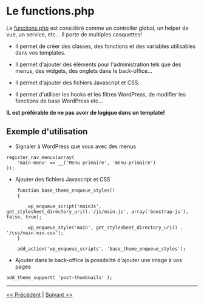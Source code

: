 # Le functions.php

Le [functions.php](functions.php) est considéré comme un controller global, un helper de vue, un service, etc... Il porte de multiples casquettes!

- Il permet de créer des classes, des fonctions et des variables utilisables dans vos templates.

- Il permet d'ajouter des éléments pour l'administration tels que des menus, des widgets, des onglets dans le back-office...

- Il permet d'ajouter des fichiers Javascript et CSS.

- Il permet d'utiliser les hooks et les filtres WordPress, de modifier les fonctions de base WordPress etc...

**IL est préférable de ne pas avoir de logique dans un template!** 

## Exemple d'utilisation

- Signaler à WordPress que vous avec des menus

```
register_nav_menus(array(
    'main-menu' => __('Menu primaire', 'menu-primaire')
));
```

- Ajouter des fichiers Javascript et CSS

```
    function base_theme_enqueue_styles()
    {
 
        wp_enqueue_script('mainJs', get_stylesheet_directory_uri().'/js/main.js', array('boostrap-js'), false, true);

        wp_enqueue_style('main', get_stylesheet_directory_uri() . '/css/main.min.css');
    }

    add_action('wp_enqueue_scripts', 'base_theme_enqueue_styles');
```

- Ajouter dans le back-office la possibilité d'ajouter une image à vos pages

```
add_theme_support( 'post-thumbnails' );
```
---

[<< Précédent](template.md) | [Suivant >>](assets.md)